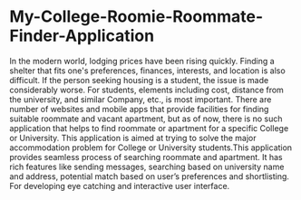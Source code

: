 # My-College-Roomie-Roommate-Finder-Application



In the modern world, lodging prices have been rising quickly. Finding a shelter that fits one's preferences, finances, interests, and location is also difficult. If the person seeking housing is a student, the issue is made considerably worse. For students, elements including cost, distance from the university, and similar 
 Company, etc., is most important. There are number of websites and mobile apps that provide facilities for finding suitable roommate and vacant apartment, but as of now, there is no such application that helps to find roommate or apartment for a specific College or University. This application is aimed at trying to solve the major accommodation problem for College or University students.This application provides seamless process of searching roommate and apartment. It has rich features like sending messages, searching based on university name and address, potential match based on user’s preferences and shortlisting. For developing eye catching and interactive user interface. 
 
 
